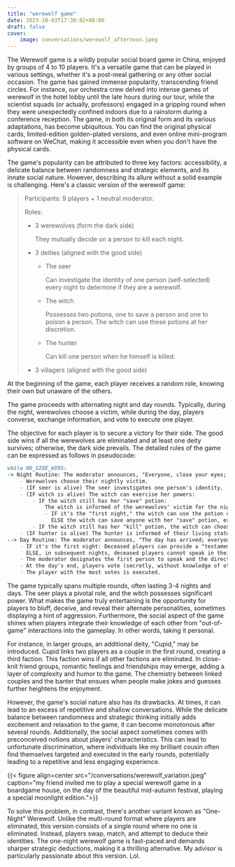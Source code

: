 ```yaml
---
title: "werewolf game"
date: 2023-10-03T17:38:02+08:00
draft: false
cover:
    image: conversations/werewolf_afternoon.jpeg
---
```


The Werewolf game is a wildly popular social board game in China, enjoyed by groups of 4 to 10 players. It's a versatile game that can be played in various settings, whether it's a post-meal gathering or any other social occasion. The game has gained immense popularity, transcending friend circles. For instance, our orchestra crew delved into intense games of werewolf in the hotel lobby until the late hours during our tour, while the scientist squads (or actually, professors) engaged in a gripping round when they were unexpectedly confined indoors due to a rainstorm during a conference reception. The game, in both its original form and its various adaptations, has become ubiquitous. You can find the original physical cards, limited-edition golden-plated versions, and even online mini-program software on WeChat, making it accessible even when you don't have the physical cards.

The game's popularity can be attributed to three key factors: accessibility, a delicate balance between randomness and strategic elements, and its innate social nature. However, describing its allure without a solid example is challenging. Here's a classic version of the werewolf game:

> Participants: 9 players + 1 neutral moderator.
>
> Roles:
>
> - 3 werewolves (form the dark side)
>
>     They mutually decide on a person to kill each night.
>
> - 3 deities (aligned with the good side)
>
>     - The seer
>
>         Can investigate the identity of one person (self-selected) every night to determine if they are a werewolf.
>
>     - The witch
>
>         Possesses two potions, one to save a person and one to poison a person. The witch can use these potions at her discretion.
>
>     - The hunter
>
>         Can kill one person when he himself is killed.
>
> - 3 villagers (aligned with the good side)

At the beginning of the game, each player receives a random role, knowing their own but unaware of the others.

The game proceeds with alternating night and day rounds. Typically, during the night, werewolves choose a victim, while during the day, players converse, exchange information, and vote to execute one player.

The objective for each player is to secure a victory for their side. The good side wins if all the werewolves are eliminated and at least one deity survives; otherwise, the dark side prevails. The detailed rules of the game can be expressed as follows in pseudocode:

```markdown
while NO_SIDE_WINS:
-> Night Routine: The moderator announces, "Everyone, close your eyes; night falls."
	- Werewolves choose their nightly victim.
	- (IF seer is alive) The seer investigates one person's identity.
	- (IF witch is alive) The witch can exercise her powers:
		- IF the witch still has her "save" potion:
			The witch is informed of the werewolves' victim for the night.
			- IF it's the "first night," the witch can use the potion on anyone, including herself.
			  ELSE the witch can save anyone with her "save" potion, except herself.
		- IF the witch still has her "kill" potion, the witch can choose to eliminate one person.
	- (IF hunter is alive) The hunter is informed of their living status.
--> Day Routine: The moderator announces, "The day has arrived; everyone, open your eyes," and reveals who was killed during the night.
	- IF it's the first night: Deceased players can provide a "testament" to provide additional information if desired.
	  ELSE, in subsequent nights, deceased players cannot speak in their testament.
	- The moderator designates the first person to speak and the direction (clockwise/counter-clockwise) for players to share information.
	- At the day's end, players vote (secretly, without knowledge of others' votes) for the most suspicious player to identify the werewolves.
	- The player with the most votes is executed.
```

The game typically spans multiple rounds, often lasting 3-4 nights and days. The seer plays a pivotal role, and the witch possesses significant power. What makes the game truly entertaining is the opportunity for players to bluff, deceive, and reveal their alternate personalities, sometimes displaying a hint of aggression. Furthermore, the social aspect of the game shines when players integrate their knowledge of each other from "out-of-game" interactions into the gameplay. In other words, taking it personal.

For instance, in larger groups, an additional deity, "Cupid," may be introduced. Cupid links two players as a couple in the first round, creating a third faction. This faction wins if all other factions are eliminated. In close-knit friend groups, romantic feelings and friendships may emerge, adding a layer of complexity and humor to the game. The chemistry between linked couples and the banter that ensues when people make jokes and guesses further heightens the enjoyment.

However, the game's social nature also has its drawbacks. At times, it can lead to an excess of repetitive and shallow conversations. While the delicate balance between randomness and strategic thinking initially adds excitement and relaxation to the game, it can become monotonous after several rounds. Additionally, the social aspect sometimes comes with preconceived notions about players' characteristics. This can lead to unfortunate discrimination, where individuals like my brilliant cousin often find themselves targeted and executed in the early rounds, potentially leading to a repetitive and less engaging experience.

{{< figure align=center src="/conversations/werewolf_variation.jpeg" caption="my friend invited me to play a special werewolf game in a boardgame house, on the day of the beautiful mid-autumn festival, playing a special moonlight edition.">}}

To solve this problem, in contrast, there's another variant known as "One-Night" Werewolf. Unlike the multi-round format where players are eliminated, this version consists of a single round where no one is eliminated. Instead, players swap, match, and attempt to deduce their identities. The one-night werewolf game is fast-paced and demands sharper strategic deductions, making it a thrilling alternative. My advisor is particularly passionate about this version. Lol.
